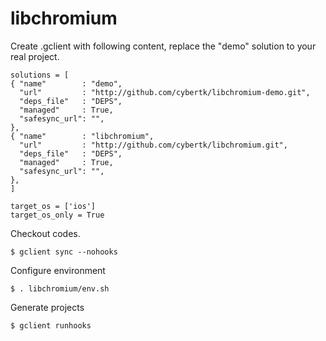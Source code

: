 libchromium
===========

Create .gclient with following content, replace the "demo" solution to your real project.

    solutions = [
    { "name"        : "demo",
      "url"         : "http://github.com/cybertk/libchromium-demo.git",
      "deps_file"   : "DEPS",
      "managed"     : True,
      "safesync_url": "",
    },
    { "name"        : "libchromium",
      "url"         : "http://github.com/cybertk/libchromium.git",
      "deps_file"   : "DEPS",
      "managed"     : True,
      "safesync_url": "",
    },
    ]

    target_os = ['ios']
    target_os_only = True

Checkout codes.

    $ gclient sync --nohooks

Configure environment

    $ . libchromium/env.sh

Generate projects

    $ gclient runhooks
